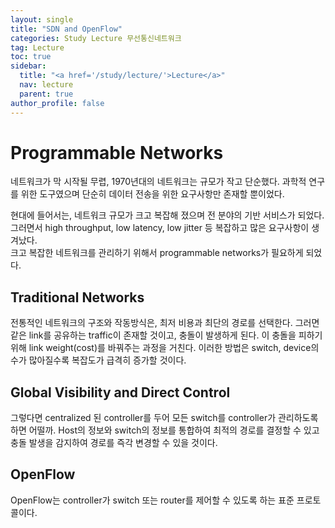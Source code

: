```yaml
---
layout: single
title: "SDN and OpenFlow"
categories: Study Lecture 무선통신네트워크
tag: Lecture
toc: true
sidebar:
  title: "<a href='/study/lecture/'>Lecture</a>"
  nav: lecture
  parent: true
author_profile: false
---
```


# Programmable Networks

네트워크가 막 시작될 무렵, 1970년대의 네트워크는 규모가 작고 단순했다. 과학적 연구를 위한 도구였으며 단순히 데이터 전송을 위한 요구사항만 존재할 뿐이었다.

현대에 들어서는, 네트워크 규모가 크고 복잡해 졌으며 전 분야의 기반 서비스가 되었다. 그러면서 high throughput, low latency, low jitter 등 복잡하고 많은 요구사항이 생겨났다.<br>
크고 복잡한 네트워크를 관리하기 위해서 programmable networks가 필요하게 되었다.

## Traditional Networks

전통적인 네트워크의 구조와 작동방식은, 최저 비용과 최단의 경로를 선택한다. 그러면 같은 link를 공유하는 traffic이 존재할 것이고, 충돌이 발생하게 된다. 이 충돌을 피하기 위해 link weight(cost)를 바꿔주는 과정을 거친다. 이러한 방법은 switch, device의 수가 많아질수록 복잡도가 급격히 증가할 것이다.

## Global Visibility and Direct Control

그렇다면 centralized 된 controller를 두어 모든 switch를 controller가 관리하도록 하면 어떨까. Host의 정보와 switch의 정보를 통합하여 최적의 경로를 결정할 수 있고 충돌 발생을 감지하여 경로를 즉각 변경할 수 있을 것이다.

## OpenFlow

OpenFlow는 controller가 switch 또는 router를 제어할 수 있도록 하는 표준 프로토콜이다.